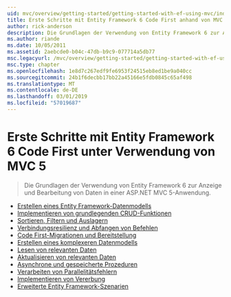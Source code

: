 ```yaml
---
uid: mvc/overview/getting-started/getting-started-with-ef-using-mvc/index
title: Erste Schritte mit Entity Framework 6 Code First anhand von MVC 5 | Microsoft-Dokumentation
author: rick-anderson
description: Die Grundlagen der Verwendung von Entity Framework 6 zur Anzeige und Bearbeitung von Daten in einer ASP.NET MVC 5-Anwendung.
ms.author: riande
ms.date: 10/05/2011
ms.assetid: 2aebcde0-b04c-47db-b9c9-077714a5db77
msc.legacyurl: /mvc/overview/getting-started/getting-started-with-ef-using-mvc
msc.type: chapter
ms.openlocfilehash: 1e8d7c267edf9fe6953f24515eb8ed1be9a040cc
ms.sourcegitcommit: 24b1f6decbb17bb22a45166e5fdb0845c65af498
ms.translationtype: MT
ms.contentlocale: de-DE
ms.lasthandoff: 03/01/2019
ms.locfileid: "57019687"
---
```

<a name="getting-started-with-entity-framework-6-code-first-using-mvc-5"></a>Erste Schritte mit Entity Framework 6 Code First unter Verwendung von MVC 5
====================
> Die Grundlagen der Verwendung von Entity Framework 6 zur Anzeige und Bearbeitung von Daten in einer ASP.NET MVC 5-Anwendung.


- [Erstellen eines Entity Framework-Datenmodells](creating-an-entity-framework-data-model-for-an-asp-net-mvc-application.md)
- [Implementieren von grundlegenden CRUD-Funktionen](implementing-basic-crud-functionality-with-the-entity-framework-in-asp-net-mvc-application.md)
- [Sortieren, Filtern und Auslagern](sorting-filtering-and-paging-with-the-entity-framework-in-an-asp-net-mvc-application.md)
- [Verbindungsresilienz und Abfangen von Befehlen](connection-resiliency-and-command-interception-with-the-entity-framework-in-an-asp-net-mvc-application.md)
- [Code First-Migrationen und Bereitstellung](migrations-and-deployment-with-the-entity-framework-in-an-asp-net-mvc-application.md)
- [Erstellen eines komplexeren Datenmodells](creating-a-more-complex-data-model-for-an-asp-net-mvc-application.md)
- [Lesen von relevanten Daten](reading-related-data-with-the-entity-framework-in-an-asp-net-mvc-application.md)
- [Aktualisieren von relevanten Daten](updating-related-data-with-the-entity-framework-in-an-asp-net-mvc-application.md)
- [Asynchrone und gespeicherte Prozeduren](async-and-stored-procedures-with-the-entity-framework-in-an-asp-net-mvc-application.md)
- [Verarbeiten von Parallelitätsfehlern](handling-concurrency-with-the-entity-framework-in-an-asp-net-mvc-application.md)
- [Implementieren von Vererbung](implementing-inheritance-with-the-entity-framework-in-an-asp-net-mvc-application.md)
- [Erweiterte Entity Framework-Szenarien](advanced-entity-framework-scenarios-for-an-mvc-web-application.md)
